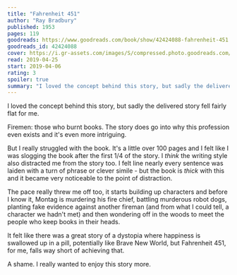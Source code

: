 ```yaml
---
title: "Fahrenheit 451"
author: "Ray Bradbury"
published: 1953
pages: 119
goodreads: https://www.goodreads.com/book/show/42424088-fahrenheit-451
goodreads_id: 42424088
cover: https://i.gr-assets.com/images/S/compressed.photo.goodreads.com/books/1540318993l/42424088._SX98_.jpg
read: 2019-04-25
start: 2019-04-06
rating: 3
spoiler: true
summary: "I loved the concept behind this story, but sadly the delivered story fell fairly flat for me."
---
```


I loved the concept behind this story, but sadly the delivered story fell fairly flat for me.  
  
Firemen: those who burnt books. The story does go into why this profession even exists and it's even more intriguing.  
  
But I really struggled with the book. It's a little over 100 pages and I felt like I was slogging the book after the first 1/4 of the story. I _think_ the writing style also distracted me from the story too. I felt line nearly every sentence was laiden with a turn of phrase or clever simile - but the book is *thick* with this and it became very noticeable to the point of distraction.  
  
The pace really threw me off too, it starts building up characters and before I know it, Montag is murdering his fire chief, battling murderous robot dogs, planting fake evidence against another fireman (and from what I could tell, a character we hadn't met) and then wondering off in the woods to meet the people who keep books in their heads.  
  
It felt like there was a great story of a dystopia where happiness is swallowed up in a pill, potentially like Brave New World, but Fahrenheit 451, for me, falls way short of achieving that.  
  
A shame. I really wanted to enjoy this story more.
